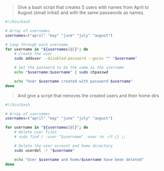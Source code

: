 > Give a bash script that creates 5 users with names from April to August (small initial) and with the same passwords as names.

````bash
#!/bin/bash

# Array of usernames
usernames=("april" "may" "june" "july" "august")

# Loop through each username
for username in "${usernames[@]}"; do
    # Create the user
    sudo adduser --disabled-password --gecos "" "$username"

    # Set the password to be the same as the username
    echo "$username:$username" | sudo chpasswd

    echo "User $username created with password $username"
done
````

> And give a script that removes the created users and their home dirs
````bash
#!/bin/bash

# Array of usernames
usernames=("april" "may" "june" "july" "august")

for username in "${usernames[@]}"; do
    # Delete user files
    # sudo find / -user "$username" -exec rm -rf {} \;

    # Delete the user account and home directory
    sudo userdel -r "$username"

    echo "User $username and home/$username have been deleted"
done
